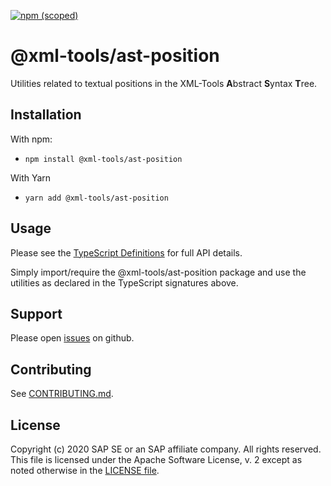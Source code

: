 [![npm (scoped)](https://img.shields.io/npm/v/@xml-tools/ast-position.svg)](https://www.npmjs.com/package/@xml-tools/ast-position)

# @xml-tools/ast-position

Utilities related to textual positions in the XML-Tools **A**bstract **S**yntax **T**ree.

## Installation

With npm:

- `npm install @xml-tools/ast-position`

With Yarn

- `yarn add @xml-tools/ast-position`

## Usage

Please see the [TypeScript Definitions](./api.d.ts) for full API details.

Simply import/require the @xml-tools/ast-position package and use the utilities
as declared in the TypeScript signatures above.

## Support

Please open [issues](https://github.com/SAP/xml-tols/issues) on github.

## Contributing

See [CONTRIBUTING.md](./CONTRIBUTING.md).

## License

Copyright (c) 2020 SAP SE or an SAP affiliate company. All rights reserved.
This file is licensed under the Apache Software License, v. 2 except as noted otherwise in the [LICENSE file](../../LICENSE).

[ast]: https://en.wikipedia.org/wiki/Abstract_syntax_tree

